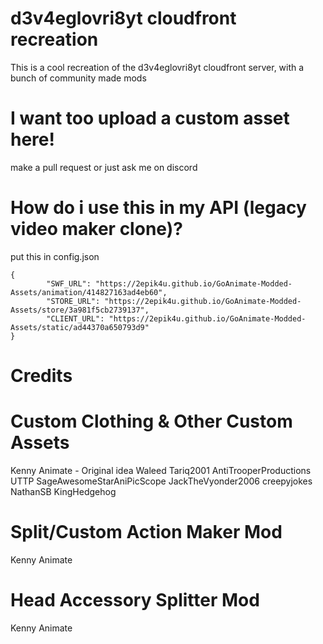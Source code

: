 # d3v4eglovri8yt cloudfront recreation
 
This is a cool recreation of the d3v4eglovri8yt cloudfront server, with a bunch of community made mods

# I want too upload a custom asset here!
make a pull request or just ask me on discord

# How do i use this in my API (legacy video maker clone)?
put this in config.json
```
{
        "SWF_URL": "https://2epik4u.github.io/GoAnimate-Modded-Assets/animation/414827163ad4eb60",
        "STORE_URL": "https://2epik4u.github.io/GoAnimate-Modded-Assets/store/3a981f5cb2739137",
        "CLIENT_URL": "https://2epik4u.github.io/GoAnimate-Modded-Assets/static/ad44370a650793d9"
}
```
# Credits

# Custom Clothing & Other Custom Assets 
Kenny Animate - Original idea
Waleed Tariq2001
AntiTrooperProductions UTTP
SageAwesomeStarAniPicScope
JackTheVyonder2006
creepyjokes
NathanSB
KingHedgehog


# Split/Custom Action Maker Mod 
Kenny Animate

# Head Accessory Splitter Mod 
Kenny Animate

